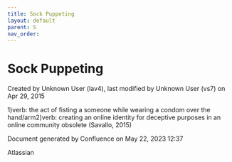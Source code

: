 ```yaml
---
title: Sock Puppeting
layout: default
parent: S
nav_order:
---
```


# Sock Puppeting

Created by  Unknown User (lav4), last modified by  Unknown User (vs7) on Apr 29, 2015

1)verb: the act of fisting a someone while wearing a condom over the hand/arm2)verb: creating an online identity for deceptive purposes in an online community obsolete (Savallo, 2015)

Document generated by Confluence on May 22, 2023 12:37

Atlassian
